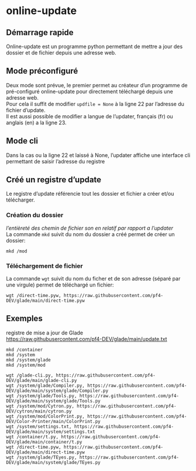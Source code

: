 # online-update
## Démarrage rapide
Online-update est un programme python permettant de mettre a jour des dossier et de fichier depuis une adresse web.
## Mode préconfiguré
Deux mode sont prévue, le premier permet au créateur d’un programme de pré-configuré online-update pour directement téléchargé depuis une adresse web.\
Pour cela il suffit de modifier `updfile = None` à la ligne 22 par l’adresse du fichier d’update.\
Il est aussi possible de modifier a langue de l’updater, français (fr) ou anglais (en) a la ligne 23.
## Mode cli
Dans la cas ou la ligne 22 et laissé à None, l’updater affiche une interface cli permettant de saisir l’adresse du  registre
## Créé un registre d’update
Le registre d’update référencie tout les dossier et fichier a créer et/ou télécharger.
### Création du dossier
*l’entièreté des chemin de fichier son en relatif par rapport a l’updater*\
La commande `mkd` suivit du nom du dossier a créé permet de créer un dossier:
```
mkd /mod
```
### Téléchargement de fichier
La commande `wgt` suivit du nom du ficher et de son adresse (séparé par une virgule) permet de téléchargé un fichier:
```
wgt /direct-time.pyw, https://raw.githubusercontent.com/pf4-DEV/glade/main/direct-time.pyw
```
## Exemples

registre de mise a jour de Glade\
https://raw.githubusercontent.com/pf4-DEV/glade/main/update.txt
```
mkd /container
mkd /system
mkd /system/glade
mkd /system/mod

wgt /glade-cli.py, https://raw.githubusercontent.com/pf4-DEV/glade/main/glade-cli.py
wgt /system/glade/Compiler.py, https://raw.githubusercontent.com/pf4-DEV/glade/main/system/glade/Compiler.py
wgt /system/glade/Tools.py, https://raw.githubusercontent.com/pf4-DEV/glade/main/system/glade/Tools.py
wgt /system/mod/Cytron.py, https://raw.githubusercontent.com/pf4-DEV/cytron/main/cytron.py
wgt /system/mod/ColorPrint.py, https://raw.githubusercontent.com/pf4-DEV/Color-Printer/main/ColorPrint.py
wgt /system/settings.txt, https://raw.githubusercontent.com/pf4-DEV/glade/main/system/settings.txt
wgt /container/t.py, https://raw.githubusercontent.com/pf4-DEV/glade/main/container/t.py
wgt /direct-time.pyw, https://raw.githubusercontent.com/pf4-DEV/glade/main/direct-time.pyw
wgt /system/glade/TEyes.py, https://raw.githubusercontent.com/pf4-DEV/glade/main/system/glade/TEyes.py
```